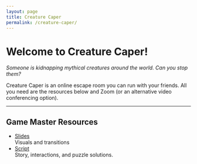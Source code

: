 ```yaml
---
layout: page
title: Creature Caper
permalink: /creature-caper/
---
```


# Welcome to Creature Caper!
*Someone is kidnapping mythical creatures around the world. Can you stop them?*

Creature Caper is an online escape room you can run with your friends. All you need are the resources below and Zoom (or an alternative video conferencing option).

---
## Game Master Resources
* [Slides](slides)  
Visuals and transitions
* [Script](script)  
Story, interactions, and puzzle solutions.
